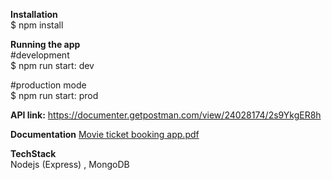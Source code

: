 **Installation** <br>
  $ npm install <br>

**Running the app**<br>
#development  <br>
$ npm run start: dev <br>

#production mode  <br>
$ npm run start: prod <br>

**API link:** 
https://documenter.getpostman.com/view/24028174/2s9YkgER8h

**Documentation**
[Movie ticket booking app.pdf](https://github.com/BheshRajNeupane/Moive-ticketing-booking-app/files/13623462/Movie.ticket.booking.app.pdf)



**TechStack** <br>
Nodejs (Express) , MongoDB 
